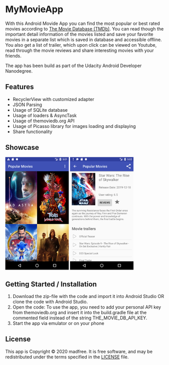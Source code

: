 # MyMovieApp

With this Android Movide App you can find the most popular or best rated movies according to [The
 Movie Database (TMDb)](/https://www.themoviedb.org/). You can read though the important detail
  information of the movies listed and save your favorite movies in a separate list which is saved
   in database and accessible offline. You also get a list of trailer, which upon click can be
    viewed on Youtube, read through the movie reviews and share interesting movies with your
     friends.
     
The app has been build as part of the Udacity Android Developer Nanodegree.

## Features

- RecyclerView with customized adapter
- JSON Parsing
- Usage of SQLite database
- Usage of loaders & AsyncTask
- Usage of themoviedb.org API
- Usage of Picasso library for images loading and displaying
- Share functionality

## Showcase

<img src=/screenshots/1.png width="200">   <img src=/screenshots/2.png width="200">

## Getting Started / Installation
1. Download the zip-file with the code and import it into Android Studio OR clone the code with Android Studio.
2. Open the code: To use the app, you need to add your personal API key from themoviedb.org and
 insert it into the build.gradle file at the commented field instead of the string
  THE_MOVIE_DB_API_KEY.
3. Start the app via emulator or on your phone

## License
This app is Copyright © 2020 madfree. It is free software, and may be redistributed under the terms specified in the [LICENSE](/LICENSE) file.

